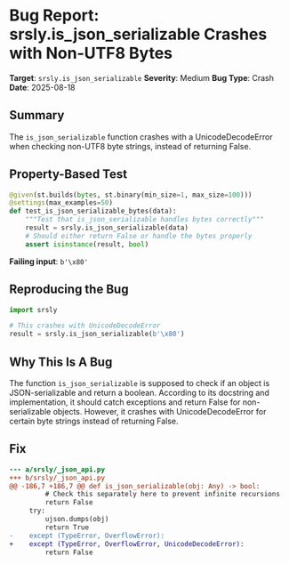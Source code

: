 # Bug Report: srsly.is_json_serializable Crashes with Non-UTF8 Bytes

**Target**: `srsly.is_json_serializable`
**Severity**: Medium
**Bug Type**: Crash
**Date**: 2025-08-18

## Summary

The `is_json_serializable` function crashes with a UnicodeDecodeError when checking non-UTF8 byte strings, instead of returning False.

## Property-Based Test

```python
@given(st.builds(bytes, st.binary(min_size=1, max_size=100)))
@settings(max_examples=50)
def test_is_json_serializable_bytes(data):
    """Test that is_json_serializable handles bytes correctly"""
    result = srsly.is_json_serializable(data)
    # Should either return False or handle the bytes properly
    assert isinstance(result, bool)
```

**Failing input**: `b'\x80'`

## Reproducing the Bug

```python
import srsly

# This crashes with UnicodeDecodeError
result = srsly.is_json_serializable(b'\x80')
```

## Why This Is A Bug

The function `is_json_serializable` is supposed to check if an object is JSON-serializable and return a boolean. According to its docstring and implementation, it should catch exceptions and return False for non-serializable objects. However, it crashes with UnicodeDecodeError for certain byte strings instead of returning False.

## Fix

```diff
--- a/srsly/_json_api.py
+++ b/srsly/_json_api.py
@@ -186,7 +186,7 @@ def is_json_serializable(obj: Any) -> bool:
         # Check this separately here to prevent infinite recursions
         return False
     try:
         ujson.dumps(obj)
         return True
-    except (TypeError, OverflowError):
+    except (TypeError, OverflowError, UnicodeDecodeError):
         return False
```